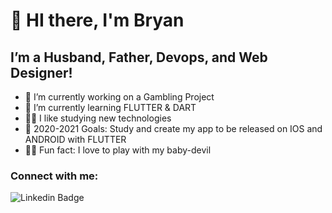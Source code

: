# 👋 HI there, I'm Bryan
## I’m a Husband, Father, Devops, and Web Designer!
- 🔭 I’m currently working on a Gambling Project
- 🌱 I’m currently learning FLUTTER & DART
- 🤌🏼 I like studying new technologies
- 🥅 2020-2021 Goals: Study and create my app to be released on IOS and ANDROID with FLUTTER
- 👶🏼 Fun fact: I love to play with my baby-devil 


### Connect with me:

![Linkedin Badge](https://img.shields.io/badge/-LinkedIn-blue?style=flat-square&logo=LinkedIn&logoColor=white&link=https://www.linkedin.com/in/bryan-calderoni-369a8b139/)
